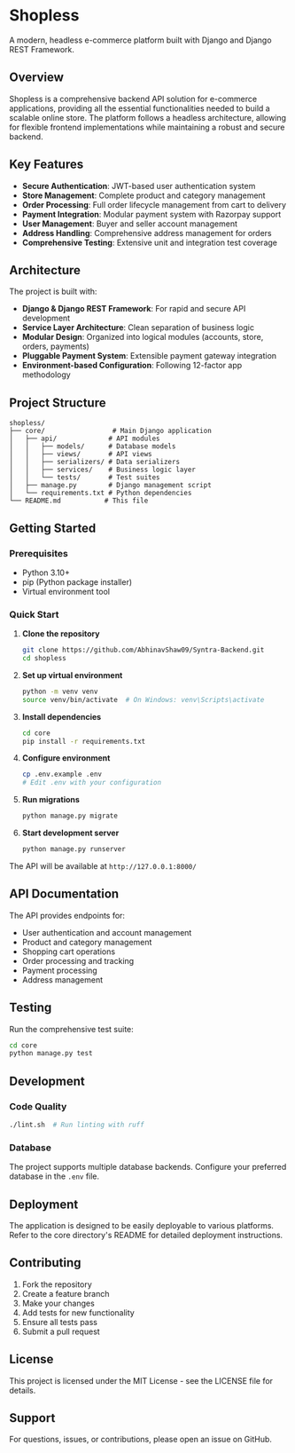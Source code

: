 # Shopless

A modern, headless e-commerce platform built with Django and Django REST Framework.

## Overview

Shopless is a comprehensive backend API solution for e-commerce applications, providing all the essential functionalities needed to build a scalable online store. The platform follows a headless architecture, allowing for flexible frontend implementations while maintaining a robust and secure backend.

## Key Features

- **Secure Authentication**: JWT-based user authentication system
- **Store Management**: Complete product and category management
- **Order Processing**: Full order lifecycle management from cart to delivery
- **Payment Integration**: Modular payment system with Razorpay support
- **User Management**: Buyer and seller account management
- **Address Handling**: Comprehensive address management for orders
- **Comprehensive Testing**: Extensive unit and integration test coverage

## Architecture

The project is built with:
- **Django & Django REST Framework**: For rapid and secure API development
- **Service Layer Architecture**: Clean separation of business logic
- **Modular Design**: Organized into logical modules (accounts, store, orders, payments)
- **Pluggable Payment System**: Extensible payment gateway integration
- **Environment-based Configuration**: Following 12-factor app methodology

## Project Structure

```
shopless/
├── core/                 # Main Django application
│   ├── api/             # API modules
│   │   ├── models/      # Database models
│   │   ├── views/       # API views
│   │   ├── serializers/ # Data serializers
│   │   ├── services/    # Business logic layer
│   │   └── tests/       # Test suites
│   ├── manage.py        # Django management script
│   └── requirements.txt # Python dependencies
└── README.md           # This file
```

## Getting Started

### Prerequisites

- Python 3.10+
- pip (Python package installer)
- Virtual environment tool

### Quick Start

1. **Clone the repository**
   ```bash
   git clone https://github.com/AbhinavShaw09/Syntra-Backend.git
   cd shopless
   ```

2. **Set up virtual environment**
   ```bash
   python -m venv venv
   source venv/bin/activate  # On Windows: venv\Scripts\activate
   ```

3. **Install dependencies**
   ```bash
   cd core
   pip install -r requirements.txt
   ```

4. **Configure environment**
   ```bash
   cp .env.example .env
   # Edit .env with your configuration
   ```

5. **Run migrations**
   ```bash
   python manage.py migrate
   ```

6. **Start development server**
   ```bash
   python manage.py runserver
   ```

The API will be available at `http://127.0.0.1:8000/`

## API Documentation

The API provides endpoints for:
- User authentication and account management
- Product and category management
- Shopping cart operations
- Order processing and tracking
- Payment processing
- Address management

## Testing

Run the comprehensive test suite:
```bash
cd core
python manage.py test
```

## Development

### Code Quality
```bash
./lint.sh  # Run linting with ruff
```

### Database
The project supports multiple database backends. Configure your preferred database in the `.env` file.

## Deployment

The application is designed to be easily deployable to various platforms. Refer to the core directory's README for detailed deployment instructions.

## Contributing

1. Fork the repository
2. Create a feature branch
3. Make your changes
4. Add tests for new functionality
5. Ensure all tests pass
6. Submit a pull request

## License

This project is licensed under the MIT License - see the LICENSE file for details.

## Support

For questions, issues, or contributions, please open an issue on GitHub.

